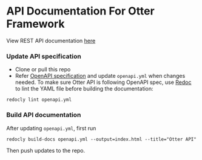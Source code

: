# API Documentation For Otter Framework

View REST API documentation [here](https://otter-framework.github.io/api-documentation/)

### Update API specification
- Clone or pull this repo
- Refer [OpenAPI specification](https://oai.github.io/Documentation/start-here.html) and update `openapi.yml` when changes needed. To make sure Otter API is following OpenAPI spec, use [Redoc](https://github.com/Redocly/redoc) to lint the YAML file before building the documentation:
```
redocly lint openapi.yml
```

### Build API documentation
After updating `openapi.yml`, first run
```
redocly build-docs openapi.yml --output=index.html --title="Otter API"
```
Then push updates to the repo.
